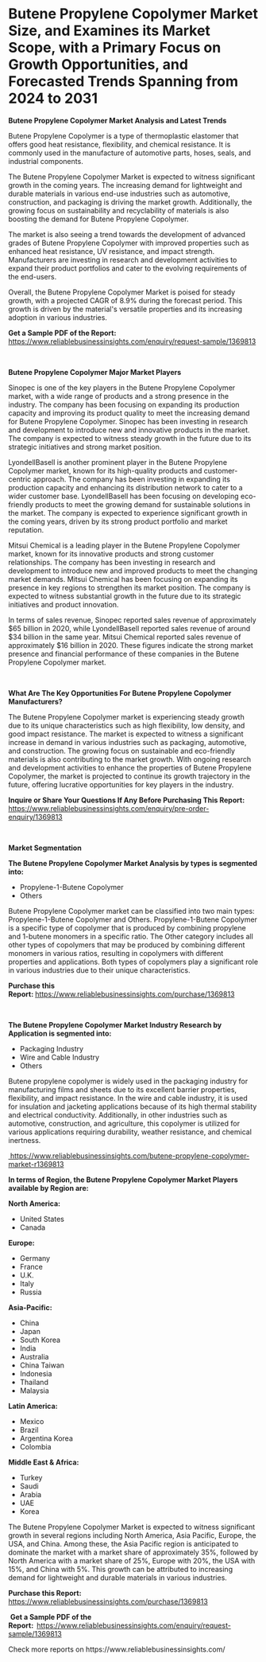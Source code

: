 <p><h1>Butene Propylene Copolymer Market Size, and Examines its Market Scope, with a Primary Focus on Growth Opportunities, and Forecasted Trends Spanning from 2024 to 2031</h1></p><p><strong>Butene Propylene Copolymer Market Analysis and Latest Trends</strong></p>
<p><p>Butene Propylene Copolymer is a type of thermoplastic elastomer that offers good heat resistance, flexibility, and chemical resistance. It is commonly used in the manufacture of automotive parts, hoses, seals, and industrial components.</p><p>The Butene Propylene Copolymer Market is expected to witness significant growth in the coming years. The increasing demand for lightweight and durable materials in various end-use industries such as automotive, construction, and packaging is driving the market growth. Additionally, the growing focus on sustainability and recyclability of materials is also boosting the demand for Butene Propylene Copolymer.</p><p>The market is also seeing a trend towards the development of advanced grades of Butene Propylene Copolymer with improved properties such as enhanced heat resistance, UV resistance, and impact strength. Manufacturers are investing in research and development activities to expand their product portfolios and cater to the evolving requirements of the end-users.</p><p>Overall, the Butene Propylene Copolymer Market is poised for steady growth, with a projected CAGR of 8.9% during the forecast period. This growth is driven by the material's versatile properties and its increasing adoption in various industries.</p></p>
<p><strong>Get a Sample PDF of the Report:&nbsp;</strong> <a href="https://www.reliablebusinessinsights.com/enquiry/request-sample/1369813">https://www.reliablebusinessinsights.com/enquiry/request-sample/1369813</a></p>
<p>&nbsp;</p>
<p><strong>Butene Propylene Copolymer Major Market Players</strong></p>
<p><p>Sinopec is one of the key players in the Butene Propylene Copolymer market, with a wide range of products and a strong presence in the industry. The company has been focusing on expanding its production capacity and improving its product quality to meet the increasing demand for Butene Propylene Copolymer. Sinopec has been investing in research and development to introduce new and innovative products in the market. The company is expected to witness steady growth in the future due to its strategic initiatives and strong market position.</p><p>LyondellBasell is another prominent player in the Butene Propylene Copolymer market, known for its high-quality products and customer-centric approach. The company has been investing in expanding its production capacity and enhancing its distribution network to cater to a wider customer base. LyondellBasell has been focusing on developing eco-friendly products to meet the growing demand for sustainable solutions in the market. The company is expected to experience significant growth in the coming years, driven by its strong product portfolio and market reputation.</p><p>Mitsui Chemical is a leading player in the Butene Propylene Copolymer market, known for its innovative products and strong customer relationships. The company has been investing in research and development to introduce new and improved products to meet the changing market demands. Mitsui Chemical has been focusing on expanding its presence in key regions to strengthen its market position. The company is expected to witness substantial growth in the future due to its strategic initiatives and product innovation.</p><p>In terms of sales revenue, Sinopec reported sales revenue of approximately $65 billion in 2020, while LyondellBasell reported sales revenue of around $34 billion in the same year. Mitsui Chemical reported sales revenue of approximately $16 billion in 2020. These figures indicate the strong market presence and financial performance of these companies in the Butene Propylene Copolymer market.</p></p>
<p>&nbsp;</p>
<p><strong>What Are The Key Opportunities For Butene Propylene Copolymer Manufacturers?</strong></p>
<p><p>The Butene Propylene Copolymer market is experiencing steady growth due to its unique characteristics such as high flexibility, low density, and good impact resistance. The market is expected to witness a significant increase in demand in various industries such as packaging, automotive, and construction. The growing focus on sustainable and eco-friendly materials is also contributing to the market growth. With ongoing research and development activities to enhance the properties of Butene Propylene Copolymer, the market is projected to continue its growth trajectory in the future, offering lucrative opportunities for key players in the industry.</p></p>
<p><strong>Inquire or Share Your Questions If Any Before Purchasing This Report:</strong> <a href="https://www.reliablebusinessinsights.com/enquiry/pre-order-enquiry/1369813">https://www.reliablebusinessinsights.com/enquiry/pre-order-enquiry/1369813</a></p>
<p>&nbsp;</p>
<p><strong>Market Segmentation</strong></p>
<p><strong>The Butene Propylene Copolymer Market Analysis by types is segmented into:</strong></p>
<p><ul><li>Propylene-1-Butene Copolymer</li><li>Others</li></ul></p>
<p><p>Butene Propylene Copolymer market can be classified into two main types: Propylene-1-Butene Copolymer and Others. Propylene-1-Butene Copolymer is a specific type of copolymer that is produced by combining propylene and 1-butene monomers in a specific ratio. The Other category includes all other types of copolymers that may be produced by combining different monomers in various ratios, resulting in copolymers with different properties and applications. Both types of copolymers play a significant role in various industries due to their unique characteristics.</p></p>
<p><strong>Purchase this Report:&nbsp;</strong><a href="https://www.reliablebusinessinsights.com/purchase/1369813">https://www.reliablebusinessinsights.com/purchase/1369813</a></p>
<p>&nbsp;</p>
<p><strong>The Butene Propylene Copolymer Market Industry Research by Application is segmented into:</strong></p>
<p><ul><li>Packaging Industry</li><li>Wire and Cable Industry</li><li>Others</li></ul></p>
<p><p>Butene propylene copolymer is widely used in the packaging industry for manufacturing films and sheets due to its excellent barrier properties, flexibility, and impact resistance. In the wire and cable industry, it is used for insulation and jacketing applications because of its high thermal stability and electrical conductivity. Additionally, in other industries such as automotive, construction, and agriculture, this copolymer is utilized for various applications requiring durability, weather resistance, and chemical inertness.</p></p>
<p><a href="https://www.reliablebusinessinsights.com/butene-propylene-copolymer-market-r1369813">&nbsp;https://www.reliablebusinessinsights.com/butene-propylene-copolymer-market-r1369813</a></p>
<p><strong>In terms of Region, the Butene Propylene Copolymer Market Players available by Region are:</strong></p>
<p>
    <p> <strong> North America: </strong>
        <ul>
            <li>United States</li>
            <li>Canada</li>
        </ul>
        </p> 
    <p> <strong> Europe: </strong>
        <ul>
            <li>Germany</li>
            <li>France</li>
            <li>U.K.</li>
            <li>Italy</li>
            <li>Russia</li>
        </ul>
        </p> 
    <p> <strong> Asia-Pacific: </strong>
        <ul>
            <li>China</li>
            <li>Japan</li>
            <li>South Korea</li>
            <li>India</li>
            <li>Australia</li>
            <li>China Taiwan</li>
            <li>Indonesia</li>
            <li>Thailand</li>
            <li>Malaysia</li>
        </ul>
        </p> 
    <p> <strong> Latin America: </strong>
        <ul>
            <li>Mexico</li>
            <li>Brazil</li>
            <li>Argentina Korea</li>
            <li>Colombia</li>
        </ul>
        </p> 
    <p> <strong> Middle East & Africa: </strong>
        <ul>
            <li>Turkey</li>
            <li>Saudi</li>
            <li>Arabia</li>
            <li>UAE</li>
            <li>Korea</li>
        </ul>
    </p>
    </p>
<p><p>The Butene Propylene Copolymer Market is expected to witness significant growth in several regions including North America, Asia Pacific, Europe, the USA, and China. Among these, the Asia Pacific region is anticipated to dominate the market with a market share of approximately 35%, followed by North America with a market share of 25%, Europe with 20%, the USA with 15%, and China with 5%. This growth can be attributed to increasing demand for lightweight and durable materials in various industries.</p></p>
<p><strong>Purchase this Report: </strong><a href="https://www.reliablebusinessinsights.com/purchase/1369813">https://www.reliablebusinessinsights.com/purchase/1369813</a></p>
<p>&nbsp;<strong>Get a Sample PDF of the Report:&nbsp;&nbsp;</strong><a href="https://www.reliablebusinessinsights.com/enquiry/request-sample/1369813">https://www.reliablebusinessinsights.com/enquiry/request-sample/1369813</a></p>
<p><strong></strong></p>
<p>Check more reports on https://www.reliablebusinessinsights.com/</p>